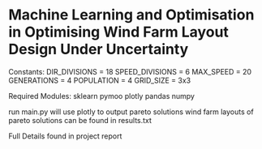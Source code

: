# Machine Learning and Optimisation in Optimising Wind Farm Layout Design Under Uncertainty

Constants:
DIR_DIVISIONS = 18
SPEED_DIVISIONS = 6
MAX_SPEED = 20
GENERATIONS = 4
POPULATION = 4
GRID_SIZE = 3x3

Required Modules:
sklearn
pymoo
plotly
pandas
numpy

run main.py
will use plotly to output pareto solutions
wind farm layouts of pareto solutions can be found in results.txt

Full Details found in project report
